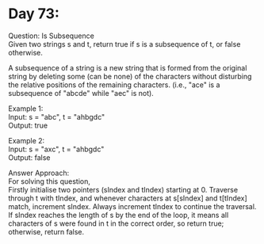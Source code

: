 # Day 73:
Question: Is Subsequence<br/>
Given two strings s and t, return true if s is a subsequence of t, or false otherwise.<br/>

A subsequence of a string is a new string that is formed from the original string by deleting some (can be none) of the characters without disturbing the relative positions of the remaining characters. (i.e., "ace" is a subsequence of "abcde" while "aec" is not).
<br/>
 

Example 1:<br/>
Input: s = "abc", t = "ahbgdc"<br/>
Output: true<br/>

Example 2:<br/>
Input: s = "axc", t = "ahbgdc"<br/>
Output: false<br/>


Answer Approach:<br/>
For solving this question,<br/>
Firstly initialise two pointers (sIndex and tIndex) starting at 0. Traverse through t with tIndex, and whenever characters at s[sIndex] and t[tIndex] match, increment sIndex. Always increment tIndex to continue the traversal. If sIndex reaches the length of s by the end of the loop, it means all characters of s were found in t in the correct order, so return true; otherwise, return false.<br/>